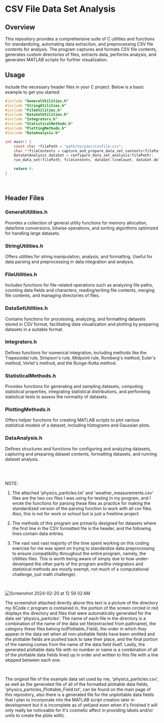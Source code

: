 # CSV File Data Set Analysis

## Overview
This repository provides a comprehensive suite of C utilities and functions for standardizing, automating data extraction, and preprocessing CSV file contents for analysis. The program captures and formats CSV file contents, generates custom directories of files, extracts data, performs analysis, and generates MATLAB scripts for further visualization.
<br/>

## Usage

Include the necessary header files in your C project. Below is a basic example to get you started:

```c
#include "GeneralUtilities.h"
#include "StringUtilities.h"
#include "FileUtilities.h"
#include "DataSetUtilities.h"
#include "Integrators.h"
#include "StatisticalMethods.h"
#include "PlottingMethods.h"
#include "DataAnalysis.h"

int main() {
    const char *filePath = "path/to/your/csvfile.csv";
    char **fileContents = capture_and_prepare_data_set_contents(filePath);
    DataSetAnalysis dataSet = configure_data_set_analysis(filePath);
    run_data_set(filePath, fileContents, dataSet.lineCount, dataSet.delimiter);

    return 0;
}
```

<br/>

## Header Files

### GeneralUtilities.h

Provides a collection of general utility functions for memory allocation, date/time conversions, bitwise operations, and sorting algorithms optimized for handling large datasets.
<br/>

### StringUtilities.h

Offers utilities for string manipulation, analysis, and formatting. Useful for data parsing and preprocessing in data integration and analysis.
<br/>

### FileUtilities.h

Includes functions for file-related operations such as analyzing file paths, counting data fields and characters, reading/writing file contents, merging file contents, and managing directories of files.
<br/>

### DataSetUtilities.h

Contains functions for processing, analyzing, and formatting datasets stored in CSV format, facilitating data visualization and plotting by preparing datasets in a suitable format.
<br/>

### Integrators.h

Defines functions for numerical integration, including methods like the Trapezoidal rule, Simpson's rule, Midpoint rule, Romberg's method, Euler's method, Verlet's method, and the Runge-Kutta method.
<br/>

### StatisticalMethods.h

Provides functions for generating and sampling datasets, computing statistical properties, integrating statistical distributions, and performing statistical tests to assess the normality of datasets.
<br/>

### PlottingMethods.h

Offers helper functions for creating MATLAB scripts to plot various statistical models of a dataset, including histograms and Gaussian plots.
<br/>

### DataAnalysis.h

Defines structures and functions for configuring and analyzing datasets, capturing and preparing dataset contents, formatting datasets, and running dataset analysis.





<br/>
<br/>

NOTE: 

1. The attached 'physics_particles.txt' and 'weather_measurements.csv' files are the two csv files I was using for testing in my program, and I wrote the functions for parsing these files as practice for making the standardized version of the parsing function to work with all csv files. Also, this is not for work or school but is just a freetime project.

2. The methods of this program are primarily designed for datasets where the first line in the CSV formatted file is the header, and the following lines contain data entries.

3. The vast vast vast majority of the time spent working on this coding exercise for me was spent on trying to standardize data preprocessing to ensure compatibility throughout the entire program, namely, the Utilities files. This is worth being aware of simply due to how under-developed the other parts of the program are(the integrators and statistical methods are mostly exempt, not much of a computational challenge, just math challenge).

<br/>

![Screenshot 2024-02-20 at 12 59 02 AM](https://github.com/DavidRichardson02/CSV-File-Data-Set-Analysis/assets/144840390/da25c0f9-ca64-4e64-96b1-d33eb89e974c)
<br/>

The screenshot attached directly above this text is a picture of the directory my XCode c program is contained in, the portion of the screen circled in red displays the directory and files that were automatically generated for the data set 'physics_particles'. The name of each file in the directory is a combination of the name of the data set file(extracted from pathname), the category these files belong to(Plottable_Field), the order in which they appear in the data set when all non-plottable fields have been omitted and the plottable fields are pushed back to take their place, and the final portion of the naming comes from the name of the data field itself. Lastly, the generated plottable data file with no number or name is a combination of all of the plottable data fields lined up in order and written to this file with a line skipped between each one. 

<br/>

The original file of the example data set used by me, 'physics_particles.csv', as well as the generated file of all of the formatted plottable data fields, 'physics_particles_Plottable_Field.txt', can be found on the main page of this repository, also there is a generated file for the unplottable data fields that I plan to incorporate into the MATLAB script creation later in development but it is incomplete as of yet(and even when it's finished it will only really be noticeable for it's cosmetic affect in providing labels and/or units to create the plots with).





